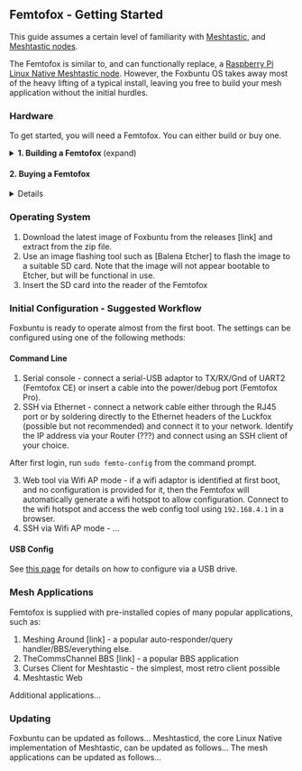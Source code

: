 ## Femtofox - Getting Started
This guide assumes a certain level of familiarity with [Meshtastic](meshtastic.org), and [Meshtastic nodes](https://meshtastic.org/docs/getting-started/).

The Femtofox is similar to, and can functionally replace, a [Raspberry Pi Linux Native Meshtastic node](https://meshtastic.org/docs/hardware/devices/linux-native-hardware/). However, the Foxbuntu OS takes away most of the heavy lifting of a typical install, leaving you free to build your mesh application without the initial hurdles.

### Hardware
To get started, you will need a Femtofox. You can either build or buy one.
<details>
<summary> <B> 1. Building a Femtofox </B>   (expand) </summary>
Femtofox Community Edition (CE) is provided as standard PCB Gerber files and suitable Bills of Materials (BOM) and Pick and Place files for the components.

 - Download the Gerber files from [here](TBC), selecting the set of files for your application:
	 - Bare PCB - you have all of the necessary components on hand
	 - SMD populated PCB - you have a Luckfox Pico Mini and suitable radio module on hand, plus any other headers or connectors desired.
	 - Radio and header populated PCB - only a Luckfox Pico Mini is required to complete the build. Two sets of files are provided for this, based on the radio module required:
		 - 22db (E22-900M22S)
		 - 30db (E22-900M30S)

Upload the Gerber .zip file to a PCB maker of your choice, e.g.:
 - JLCPCB
 - PCBWay
 - OSHPark

Prototypes were made using JLCPCB. We recommend selecting a board thickness of 1.6mm, and a lead-free HASL surface finish. It is also suggested to select "Remove mark" for order serial numbers, as the Gerbers do not contain a specific location for this marking.

Select the number of PCBs and the assembly options you require. Minimum PCB quantities are usually 5 boards, although assembly can be as few as 2 boards.

If required, upload the BOM and Pick&Place files, and check that the suggested parts are available. JLC regularly changes their stocked items, so make sure that, at a minimum, the following are correct for each item:

 - Components are the correct footprint (Resistors and Capacitors are 0603 or 1206, MOSFETS are SOT23)
 - Components are the correct rating (see BOM for details)
 - Components are in the `basic` series where possible, especially capacitors, resistors and MOSFETs

Ensure that the components are placed correctly on the PCB, and that the correct radio module is selected, then check and place the order.

Assemble the PCBs according to the BOM and Pick&Place files, or the photographs below.

Solder the Luckfox Pico Mini to the headers as low down as possible, to ensure easy access to the SD card.

</details>

#### 2. Buying a Femtofox

<details>
Although the Femtofox CE is only licensed for personal use and not for sale, a Femtofox Pro is available for purchase as a fully assembled node, through the following licensed sellers:

 1. Open Source Country (USA)
 2. NomDeTom (UK)
 3. Noon (Central Korea)
 4. TBC
 5. TBC

The Femtofox Pro has all the same features as the CE, plus a few features that only make sense when ordered at scale [Insert link]. If you require a large quantity of Femtofox boards, please get in touch.

</details>

### Operating System

 1. Download the latest image of Foxbuntu from the releases [link] and extract from the zip file.
 2. Use an image flashing tool such as [Balena Etcher] to flash the image to a suitable SD card.
 Note that the image will not appear bootable to Etcher, but will be functional in use.
 3. Insert the SD card into the reader of the Femtofox

### Initial Configuration - Suggested Workflow
Foxbuntu is ready to operate almost from the first boot. The settings can be configured using one of the following methods:

#### Command Line
 1. Serial console - connect a serial-USB adaptor to TX/RX/Gnd of UART2 (Femtofox CE) or insert a cable into the power/debug port (Femtofox Pro).
 2. SSH via Ethernet - connect a network cable either through the RJ45 port or by soldering directly to the Ethernet headers of the Luckfox (possible but not recommended) and connect it to your network. Identify the IP address via your Router (???) and connect using an SSH client of your choice.

After first login, run `sudo femto-config` from the command prompt.

3. Web tool via Wifi AP mode - if a wifi adaptor is identified at first boot, and no configuration is provided for it, then the Femtofox will automatically generate a wifi hotspot to allow configuration. Connect to the wifi hotspot and access the web config tool using `192.168.4.1` in a browser.
4. SSH via Wifi AP mode - ...

#### USB Config
See [this page](./usb_config.md) for details on how to configure via a USB drive.

### Mesh Applications
Femtofox is supplied with pre-installed copies of many popular applications, such as:

 1. Meshing Around [link] - a popular auto-responder/query handler/BBS/everything else.
 2. TheCommsChannel BBS [link] - a popular BBS application
 3. Curses Client for Meshtastic - the simplest, most retro client possible
 4. Meshtastic Web

Additional applications...

### Updating
Foxbuntu can be updated as follows...
Meshtasticd, the core Linux Native implementation of Meshtastic, can be updated as follows...
The mesh applications can be updated as follows...


<!--stackedit_data:
eyJoaXN0b3J5IjpbMTU1MDA5NjQ2MCw1Nzc4MjEzNzMsMTU5OT
QzMTQ2MiwtMzg0OTU1NjA1LC0xMzkyMjc0Nzk2LC0xMzM4MTgy
NDEwLDE5MTg4MzM0MDZdfQ==
-->